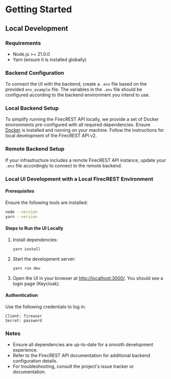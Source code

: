 # Getting Started

## Local Development

### Requirements
- Node.js >= 21.0.0
- Yarn (ensure it is installed globally)

### Backend Configuration

To connect the UI with the backend, create a `.env` file based on the provided `env_example` file. The variables in the `.env` file should be configured according to the backend environment you intend to use.

### Local Backend Setup

To simplify running the FirecREST API locally, we provide a set of Docker environments pre-configured with all required dependencies. Ensure [Docker](https://www.docker.com/) is installed and running on your machine. Follow the instructions for local development of the FirecREST API v2.

### Remote Backend Setup

If your infrastructure includes a remote FirecREST API instance, update your `.env` file accordingly to connect to the remote backend.

### Local UI Development with a Local FirecREST Environment

#### Prerequisites
Ensure the following tools are installed:
```bash
node --version
yarn --version
```

#### Steps to Run the UI Locally
1. Install dependencies:
    ```bash
    yarn install
    ```

2. Start the development server:
    ```bash
    yarn run dev
    ```

3. Open the UI in your browser at [http://localhost:3000/](http://localhost:3000/). You should see a login page (Keycloak).

#### Authentication
Use the following credentials to log in:
```plaintext
Client: fireuser
Secret: password
```

### Notes
- Ensure all dependencies are up-to-date for a smooth development experience.
- Refer to the FirecREST API documentation for additional backend configuration details.
- For troubleshooting, consult the project's issue tracker or documentation.